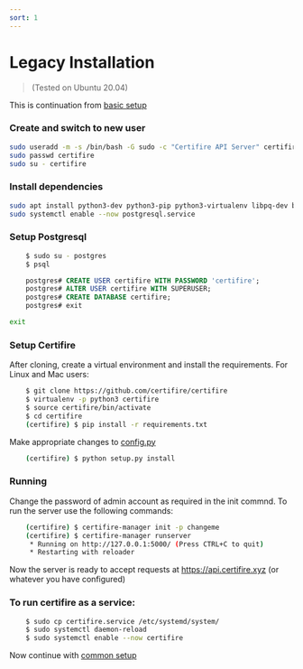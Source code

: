 ```yaml
---
sort: 1
---
```


# Legacy Installation
> (Tested on Ubuntu 20.04)

This is continuation from [basic setup](./) 

### Create and switch to new user

```bash
sudo useradd -m -s /bin/bash -G sudo -c "Certifire API Server" certifire
sudo passwd certifire
sudo su - certifire
```

### Install dependencies

```bash
sudo apt install python3-dev python3-pip python3-virtualenv libpq-dev build-essential libssl-dev libffi-dev postgresql
sudo systemctl enable --now postgresql.service
```

### Setup Postgresql

```bash
    $ sudo su - postgres
    $ psql
```
```sql
    postgres# CREATE USER certifire WITH PASSWORD 'certifire';
    postgres# ALTER USER certifire WITH SUPERUSER;
    postgres# CREATE DATABASE certifire;
    postgres# exit
```
```bash
exit
```

### Setup Certifire

After cloning, create a virtual environment and install the requirements. For Linux and Mac users:

```bash
    $ git clone https://github.com/certifire/certifire
    $ virtualenv -p python3 certifire
    $ source certifire/bin/activate
    $ cd certifire
    (certifire) $ pip install -r requirements.txt
```

Make appropriate changes to [config.py](./certifire/config.py)

```bash
    (certifire) $ python setup.py install
```

### Running

Change the password of admin account as required in the init commnd.
To run the server use the following commands:

```bash
    (certifire) $ certifire-manager init -p changeme
    (certifire) $ certifire-manager runserver
     * Running on http://127.0.0.1:5000/ (Press CTRL+C to quit)
     * Restarting with reloader
```

Now the server is ready to accept requests at https://api.certifire.xyz (or whatever you have configured)

### To run certifire as a service:

```bash
    $ sudo cp certifire.service /etc/systemd/system/
    $ sudo systemctl daemon-reload
    $ sudo systemctl enable --now certifire
```

Now continue with [common setup](./#edit-nginx-configration-for-proxy)
